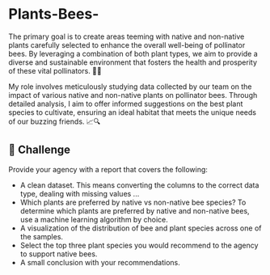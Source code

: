 # Plants-Bees-
The primary goal is to create areas teeming with native and non-native plants carefully selected to enhance the overall well-being of pollinator bees. By leveraging a combination of both plant types, we aim to provide a diverse and sustainable environment that fosters the health and prosperity of these vital pollinators. 🌼🐝

My role involves meticulously studying data collected by our team on the impact of various native and non-native plants on pollinator bees. Through detailed analysis, I aim to offer informed suggestions on the best plant species to cultivate, ensuring an ideal habitat that meets the unique needs of our buzzing friends. 📈🔍

## 💪 Challenge
Provide your agency with a report that covers the following:
* A clean dataset. This means converting the columns to the correct data type, dealing with missing values ...
* Which plants are preferred by native vs non-native bee species? To determine which plants are preferred by native and non-native bees, use a machine learning algorithm by choice.
* A visualization of the distribution of bee and plant species across one of the samples.
* Select the top three plant species you would recommend to the agency to support native bees.
* A small conclusion with your recommendations.
